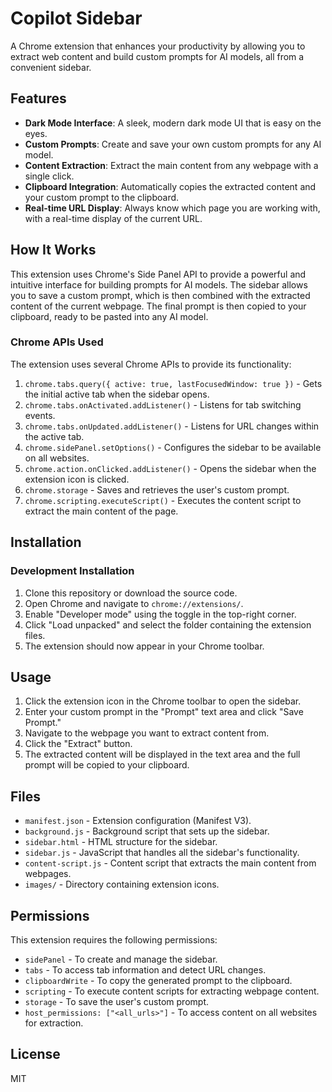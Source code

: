 # Copilot Sidebar

A Chrome extension that enhances your productivity by allowing you to extract web content and build custom prompts for AI models, all from a convenient sidebar.

## Features

- **Dark Mode Interface**: A sleek, modern dark mode UI that is easy on the eyes.
- **Custom Prompts**: Create and save your own custom prompts for any AI model.
- **Content Extraction**: Extract the main content from any webpage with a single click.
- **Clipboard Integration**: Automatically copies the extracted content and your custom prompt to the clipboard.
- **Real-time URL Display**: Always know which page you are working with, with a real-time display of the current URL.

## How It Works

This extension uses Chrome's Side Panel API to provide a powerful and intuitive interface for building prompts for AI models. The sidebar allows you to save a custom prompt, which is then combined with the extracted content of the current webpage. The final prompt is then copied to your clipboard, ready to be pasted into any AI model.

### Chrome APIs Used

The extension uses several Chrome APIs to provide its functionality:

1.  `chrome.tabs.query({ active: true, lastFocusedWindow: true })` - Gets the initial active tab when the sidebar opens.
2.  `chrome.tabs.onActivated.addListener()` - Listens for tab switching events.
3.  `chrome.tabs.onUpdated.addListener()` - Listens for URL changes within the active tab.
4.  `chrome.sidePanel.setOptions()` - Configures the sidebar to be available on all websites.
5.  `chrome.action.onClicked.addListener()` - Opens the sidebar when the extension icon is clicked.
6.  `chrome.storage` - Saves and retrieves the user's custom prompt.
7.  `chrome.scripting.executeScript()` - Executes the content script to extract the main content of the page.

## Installation

### Development Installation

1.  Clone this repository or download the source code.
2.  Open Chrome and navigate to `chrome://extensions/`.
3.  Enable "Developer mode" using the toggle in the top-right corner.
4.  Click "Load unpacked" and select the folder containing the extension files.
5.  The extension should now appear in your Chrome toolbar.

## Usage

1.  Click the extension icon in the Chrome toolbar to open the sidebar.
2.  Enter your custom prompt in the "Prompt" text area and click "Save Prompt."
3.  Navigate to the webpage you want to extract content from.
4.  Click the "Extract" button.
5.  The extracted content will be displayed in the text area and the full prompt will be copied to your clipboard.

## Files

-   `manifest.json` - Extension configuration (Manifest V3).
-   `background.js` - Background script that sets up the sidebar.
-   `sidebar.html` - HTML structure for the sidebar.
-   `sidebar.js` - JavaScript that handles all the sidebar's functionality.
-   `content-script.js` - Content script that extracts the main content from webpages.
-   `images/` - Directory containing extension icons.

## Permissions

This extension requires the following permissions:

-   `sidePanel` - To create and manage the sidebar.
-   `tabs` - To access tab information and detect URL changes.
-   `clipboardWrite` - To copy the generated prompt to the clipboard.
-   `scripting` - To execute content scripts for extracting webpage content.
-   `storage` - To save the user's custom prompt.
-   `host_permissions: ["<all_urls>"]` - To access content on all websites for extraction.

## License

MIT
